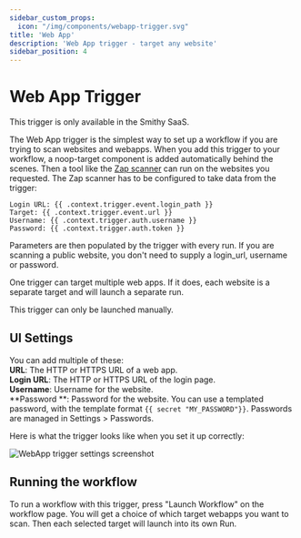 ```yaml
---
sidebar_custom_props:
  icon: "/img/components/webapp-trigger.svg"
title: 'Web App'
description: 'Web App trigger - target any website'
sidebar_position: 4
---
```


# Web App Trigger

This trigger is only available in the Smithy SaaS.

The Web App trigger is the simplest way to set up a workflow if you are trying to scan websites and webapps.
When you add this trigger to your workflow,
a noop-target component is added automatically behind the scenes.
Then a tool like the [Zap scanner](https://docs.smithy.security/docs/reference/components/zaproxy) can run on the websites you requested.
The Zap scanner has to be configured to take data from the trigger:

```
Login URL: {{ .context.trigger.event.login_path }}  
Target: {{ .context.trigger.event.url }}  
Username: {{ .context.trigger.auth.username }}  
Password: {{ .context.trigger.auth.token }}  
```

Parameters are then populated by the trigger with every run.
If you are scanning a public website, you don't need to supply a login_url, username or password.

One trigger can target multiple web apps. If it does, each website is
a separate target and will launch a separate run.

This trigger can only be launched manually.

## UI Settings

You can add multiple of these:   
**URL**: The HTTP or HTTPS URL of a web app.  
**Login URL**: The HTTP or HTTPS URL of the login page.    
**Username**: Username for the website.  
**Password
**: Password for the website. You can use a templated password, with the template format
`{{ secret "MY_PASSWORD"}}`. Passwords are managed in Settings > Passwords.

Here is what the trigger looks like when you set it up correctly:

![WebApp trigger settings screenshot](/img/instructions/webapp-trigger-settings.png)

## Running the workflow

To run a workflow with this trigger, press "Launch Workflow" on the workflow
page. You will get a choice of which target webapps you want to
scan. Then each selected target will launch into its own Run.
